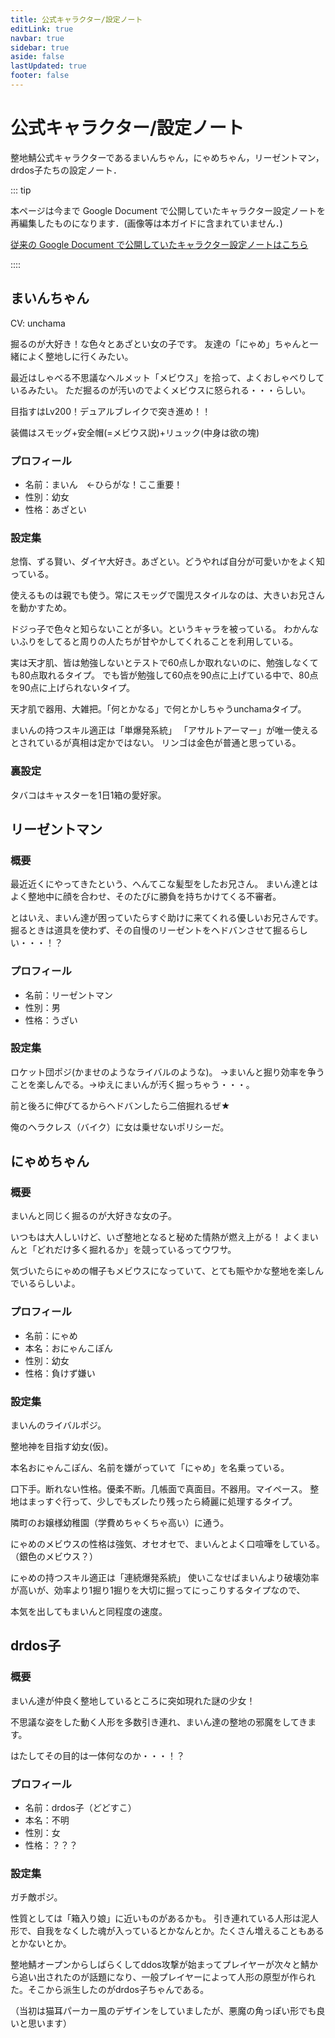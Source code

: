 ```yaml
---
title: 公式キャラクター/設定ノート
editLink: true
navbar: true
sidebar: true
aside: false
lastUpdated: true
footer: false
---
```


# 公式キャラクター/設定ノート

整地鯖公式キャラクターであるまいんちゃん，にゃめちゃん，リーゼントマン，drdos子たちの設定ノート．

::: tip 

本ページは今まで Google Document で公開していたキャラクター設定ノートを再編集したものになります．(画像等は本ガイドに含まれていません．)

[従来の Google Document で公開していたキャラクター設定ノートはこちら](https://docs.google.com/document/d/1nE6YJbS63XEHvMabV1qOmB5diFlvZMTOx-3rXEAXtjo/edit?usp=sharing)

::::

## まいんちゃん

CV: unchama

掘るのが大好き！な色々とあざとい女の子です。
友達の「にゃめ」ちゃんと一緒によく整地しに行くみたい。

最近はしゃべる不思議なヘルメット「メビウス」を拾って、よくおしゃべりしているみたい。
ただ掘るのが汚いのでよくメビウスに怒られる・・・らしい。

目指すはLv200！デュアルブレイクで突き進め！！

装備はスモッグ+安全帽(=メビウス説)+リュック(中身は欲の塊)

### プロフィール

- 名前：まいん　←ひらがな！ここ重要！
- 性別：幼女
- 性格：あざとい

### 設定集

怠惰、ずる賢い、ダイヤ大好き。あざとい。どうやれば自分が可愛いかをよく知っている。

使えるものは親でも使う。常にスモッグで園児スタイルなのは、大きいお兄さんを動かすため。

ドジっ子で色々と知らないことが多い。というキャラを被っている。
わかんないふりをしてると周りの人たちが甘やかしてくれることを利用している。

実は天才肌、皆は勉強しないとテストで60点しか取れないのに、勉強しなくても80点取れるタイプ。
でも皆が勉強して60点を90点に上げている中で、80点を90点に上げられないタイプ。

天才肌で器用、大雑把。「何とかなる」で何とかしちゃうunchamaタイプ。

まいんの持つスキル適正は「単爆発系統」
「アサルトアーマー」が唯一使えるとされているが真相は定かではない。
リンゴは金色が普通と思っている。

### 裏設定

タバコはキャスターを1日1箱の愛好家。

## リーゼントマン

### 概要

最近近くにやってきたという、へんてこな髪型をしたお兄さん。
まいん達とはよく整地中に顔を合わせ、そのたびに勝負を持ちかけてくる不審者。

とはいえ、まいん達が困っていたらすぐ助けに来てくれる優しいお兄さんです。
掘るときは道具を使わず、その自慢のリーゼントをヘドバンさせて掘るらしい・・・！？

### プロフィール

- 名前：リーゼントマン
- 性別：男
- 性格：うざい

### 設定集

ロケット団ポジ(かませのようなライバルのような)。 →まいんと掘り効率を争うことを楽しんでる。→ゆえにまいんが汚く掘っちゃう・・・。

前と後ろに伸びてるからヘドバンしたら二倍掘れるぜ★

俺のヘラクレス（バイク）に女は乗せないポリシーだ。

## にゃめちゃん

### 概要

まいんと同じく掘るのが大好きな女の子。


いつもは大人しいけど、いざ整地となると秘めた情熱が燃え上がる！
よくまいんと「どれだけ多く掘れるか」を競っているってウワサ。

気づいたらにゃめの帽子もメビウスになっていて、とても賑やかな整地を楽しんでいるらしいよ。

### プロフィール

- 名前：にゃめ
- 本名：おにゃんこぽん
- 性別：幼女
- 性格：負けず嫌い


### 設定集

まいんのライバルポジ。

整地神を目指す幼女(仮)。

本名おにゃんこぽん、名前を嫌がっていて「にゃめ」を名乗っている。

口下手。断れない性格。優柔不断。几帳面で真面目。不器用。マイペース。
整地はまっすぐ行って、少しでもズレたり残ったら綺麗に処理するタイプ。

隣町のお嬢様幼稚園（学費めちゃくちゃ高い）に通う。

にゃめのメビウスの性格は強気、オセオセで、まいんとよく口喧嘩をしている。（銀色のメビウス？）

にゃめの持つスキル適正は「連続爆発系統」
使いこなせばまいんより破壊効率が高いが、効率より1掘り1掘りを大切に掘ってにっこりするタイプなので、

本気を出してもまいんと同程度の速度。

## drdos子

### 概要

まいん達が仲良く整地しているところに突如現れた謎の少女！

不思議な姿をした動く人形を多数引き連れ、まいん達の整地の邪魔をしてきます。

はたしてその目的は一体何なのか・・・！？

### プロフィール

- 名前：drdos子（どどすこ）
- 本名：不明
- 性別：女
- 性格：？？？

### 設定集

ガチ敵ポジ。

性質としては「箱入り娘」に近いものがあるかも。
引き連れている人形は泥人形で、自我をなくした魂が入っているとかなんとか。たくさん増えることもあるとかないとか。

整地鯖オープンからしばらくしてddos攻撃が始まってプレイヤーが次々と鯖から追い出されたのが話題になり、一般プレイヤーによって人形の原型が作られた。そこから派生したのがdrdos子ちゃんである。

（当初は猫耳パーカー風のデザインをしていましたが、悪魔の角っぽい形でも良いと思います）